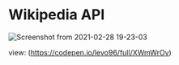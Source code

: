 # Wikipedia API

![Screenshot from 2021-02-28 19-23-03](https://user-images.githubusercontent.com/52494718/109429244-fab6c900-79fa-11eb-80e0-823eb785b8d6.png)



view: (https://codepen.io/levo96/full/XWmWrOv)
